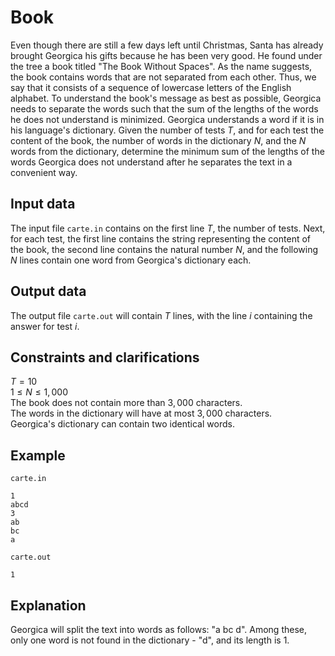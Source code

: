 # Book

Even though there are still a few days left until Christmas, Santa has already brought Georgica his gifts because he has been very good. He found under the tree a book titled "The Book Without Spaces". As the name suggests, the book contains words that are not separated from each other. Thus, we say that it consists of a sequence of lowercase letters of the English alphabet. To understand the book's message as best as possible, Georgica needs to separate the words such that the sum of the lengths of the words he does not understand is minimized. Georgica understands a word if it is in his language's dictionary. Given the number of tests $T$, and for each test the content of the book, the number of words in the dictionary $N$, and the $N$ words from the dictionary, determine the minimum sum of the lengths of the words Georgica does not understand after he separates the text in a convenient way.

## Input data

The input file `carte.in` contains on the first line $T$, the number of tests. Next, for each test, the first line contains the string representing the content of the book, the second line contains the natural number $N$, and the following $N$ lines contain one word from Georgica's dictionary each.

## Output data

The output file `carte.out` will contain $T$ lines, with the line $i$ containing the answer for test $i$.

## Constraints and clarifications

$T = 10$  
$1 \leq N \leq 1,000$  
The book does not contain more than $3,000$ characters.  
The words in the dictionary will have at most $3,000$ characters.  
Georgica's dictionary can contain two identical words.

## Example

`carte.in`
```
1
abcd
3
ab
bc
a
```

`carte.out`
```
1
```

## Explanation

Georgica will split the text into words as follows: "a bc d". Among these, only one word is not found in the dictionary - "d", and its length is $1$.